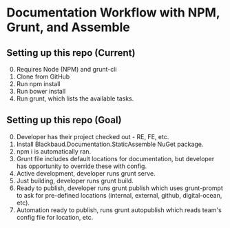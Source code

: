 # Documentation Workflow with NPM, Grunt, and Assemble

## Setting up this repo (Current)

0. Requires Node (NPM) and grunt-cli
0. Clone from GitHub
0. Run npm install
0. Run bower install
0. Run grunt, which lists the available tasks.

## Setting up this repo (Goal)

0. Developer has their project checked out - RE, FE, etc.
0. Install Blackbaud.Documentation.StaticAssemble NuGet package.
0. npm i is automatically ran.
0. Grunt file includes default locations for documentation, but developer has opportunity to override these with config.
0. Active development, developer runs grunt serve.
0. Just building, developer runs grunt build.
0. Ready to publish, developer runs grunt publish which uses grunt-prompt to ask for pre-defined locations (internal, external, github, digital-ocean, etc).
0. Automation ready to publish, runs grunt autopublish which reads team's config file for location, etc.